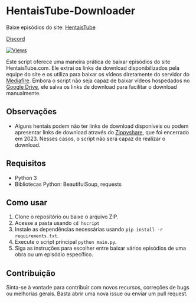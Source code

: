 # HentaisTube-Downloader
Baixe episódios do site: [HentaisTube](https://www.hentaistube.com)

[Discord](https://discord.gg/33BxkYBW)

[![Views](https://hits.sh/github.com/e43bhtd/hits.svg)](https://github.com/e43b/HentaisTube-Downloader/)

Este script oferece uma maneira prática de baixar episódios do site HentaisTube.com. Ele extrai os links de download disponibilizados pela equipe do site e os utiliza para baixar os vídeos diretamente do servidor do [Mediafire](https://www.mediafire.com/). Embora o script não seja capaz de baixar vídeos hospedados no [Google Drive](https://drive.google.com/), ele salva os links de download para facilitar o download manualmente.

## Observações

- Alguns hentais podem não ter links de download disponíveis ou podem apresentar links de download através do [Zippyshare](https://www.zippyshare.com/), que foi encerrado em 2023. Nesses casos, o script não será capaz de realizar o download.

## Requisitos

- Python 3
- Bibliotecas Python: BeautifulSoup, requests

## Como usar

1. Clone o repositório ou baixe o arquivo ZIP.
2. Acesse a pasta usando `cd hscript`
3. Instale as dependências necessárias usando `pip install -r requirements.txt`.
4. Execute o script principal `python main.py`.
5. Siga as instruções para escolher entre baixar vários episódios de uma obra ou um episódio específico.

## Contribuição

Sinta-se à vontade para contribuir com novos recursos, correções de bugs ou melhorias gerais. Basta abrir uma nova issue ou enviar um pull request.
